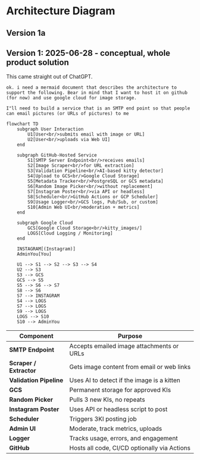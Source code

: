 # Architecture Diagram

## Version 1a

## Version 1: 2025-06-28 - conceptual, whole product solution


This came straight out of ChatGPT. 

```
ok. i need a mermaid document that describes the architecture to support the following. Bear in mind that I want to host it on github (for now) and use google cloud for image storage.

I"ll need to build a service that is an SMTP end point so that people can email pictures (or URLs of pictures) to me
```

```mermaid
flowchart TD
    subgraph User Interaction
        U1[User<br/>submits email with image or URL]
        U2[User<br/>uploads via Web UI]
    end

    subgraph GitHub-Hosted Service
        S1[SMTP Server Endpoint<br/>receives emails]
        S2[Image Scraper<br/>for URL extraction]
        S3[Validation Pipeline<br/>AI-based kitty detector]
        S4[Upload to GCS<br/>Google Cloud Storage]
        S5[Metadata Tracker<br/>PostgreSQL or GCS metadata]
        S6[Random Image Picker<br/>without replacement]
        S7[Instagram Poster<br/>via API or headless]
        S8[Scheduler<br/>GitHub Actions or GCP Scheduler]
        S9[Usage Logger<br/>GCS logs, Pub/Sub, or custom]
        S10[Admin Web UI<br/>moderation + metrics]
    end

    subgraph Google Cloud
        GCS[Google Cloud Storage<br/>kitty_images/]
        LOGS[Cloud Logging / Monitoring]
    end

    INSTAGRAM[(Instagram)]
    AdminYou[You]

    U1 --> S1 --> S2 --> S3 --> S4
    U2 --> S3
    S3 --> GCS
    GCS --> S5
    S5 --> S6 --> S7
    S8 --> S6
    S7 --> INSTAGRAM
    S4 --> LOGS
    S7 --> LOGS
    S9 --> LOGS
    LOGS --> S10
    S10 --> AdminYou

 ```



| Component               | Purpose                                      |
| ----------------------- | -------------------------------------------- |
| **SMTP Endpoint**       | Accepts emailed image attachments or URLs    |
| **Scraper / Extractor** | Gets image content from email or web links   |
| **Validation Pipeline** | Uses AI to detect if the image is a kitten   |
| **GCS**                 | Permanent storage for approved KIs           |
| **Random Picker**       | Pulls 3 new KIs, no repeats                  |
| **Instagram Poster**    | Uses API or headless script to post          |
| **Scheduler**           | Triggers 3KI posting job                     |
| **Admin UI**            | Moderate, track metrics, uploads             |
| **Logger**              | Tracks usage, errors, and engagement         |
| **GitHub**              | Hosts all code, CI/CD optionally via Actions |
